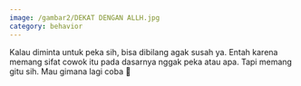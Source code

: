 ```yaml
---
image: /gambar2/DEKAT DENGAN ALLH.jpg
category: behavior
---
```


Kalau diminta untuk peka sih, bisa dibilang agak susah ya. Entah karena memang sifat cowok itu pada dasarnya nggak peka atau apa. Tapi memang gitu sih. Mau gimana lagi coba 🐯